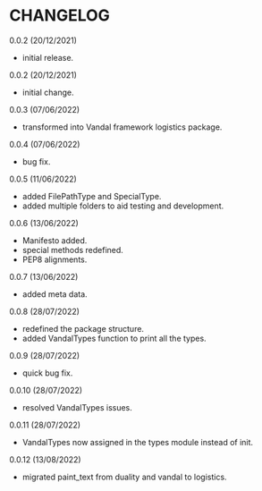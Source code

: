 CHANGELOG
==========

0.0.2 (20/12/2021)
- initial release.

0.0.2 (20/12/2021)
- initial change.

0.0.3 (07/06/2022)
- transformed into Vandal framework logistics package.

0.0.4 (07/06/2022)
- bug fix.

0.0.5 (11/06/2022)
- added FilePathType and SpecialType.
- added multiple folders to aid testing and development.

0.0.6 (13/06/2022)
- Manifesto added.
- special methods redefined.
- PEP8 alignments.

0.0.7 (13/06/2022)
- added meta data.

0.0.8 (28/07/2022)
- redefined the package structure.
- added VandalTypes function to print all the types.

0.0.9 (28/07/2022)
- quick bug fix.

0.0.10 (28/07/2022)
- resolved VandalTypes issues.

0.0.11 (28/07/2022)
- VandalTypes now assigned in the types module instead of init.

0.0.12 (13/08/2022)
- migrated paint_text from duality and vandal to logistics.